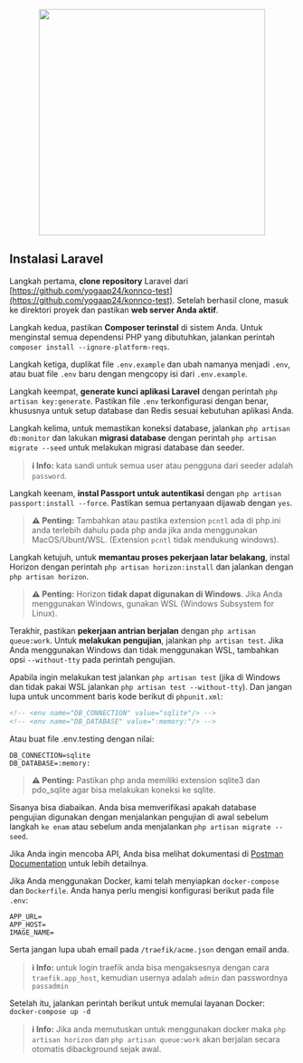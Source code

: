 <p align="center">
  <a href="https://laravel.com" target="_blank">
    <img src="https://raw.githubusercontent.com/laravel/art/master/logo-lockup/5%20SVG/2%20CMYK/1%20Full%20Color/laravel-logolockup-cmyk-red.svg" width="400">
  </a>
</p>

## Instalasi Laravel

Langkah pertama, **clone repository** Laravel dari [https://github.com/yogaap24/konnco-test](https://github.com/yogaap24/konnco-test). Setelah berhasil clone, masuk ke direktori proyek dan pastikan **web server Anda aktif**.

Langkah kedua, pastikan **Composer terinstal** di sistem Anda. Untuk menginstal semua dependensi PHP yang dibutuhkan, jalankan perintah `composer install --ignore-platform-reqs`.

Langkah ketiga, duplikat file `.env.example` dan ubah namanya menjadi `.env`, atau buat file `.env` baru dengan mengcopy isi dari `.env.example`.

Langkah keempat, **generate kunci aplikasi Laravel** dengan perintah `php artisan key:generate`. Pastikan file `.env` terkonfigurasi dengan benar, khususnya untuk setup database dan Redis sesuai kebutuhan aplikasi Anda.

Langkah kelima, untuk memastikan koneksi database, jalankan `php artisan db:monitor` dan lakukan **migrasi database** dengan perintah `php artisan migrate --seed` untuk melakukan migrasi database dan seeder.

> **ℹ️ Info:** kata sandi untuk semua user atau pengguna dari seeder adalah ```password```.

Langkah keenam, **instal Passport untuk autentikasi** dengan `php artisan passport:install --force`. Pastikan semua pertanyaan dijawab dengan `yes`.

> **⚠️ Penting:** Tambahkan atau pastika extension ```pcntl``` ada di php.ini anda terlebih dahulu pada php anda jika anda menggunakan MacOS/Ubunt/WSL. (Extension `pcntl` tidak mendukung windows). 

Langkah ketujuh, untuk **memantau proses pekerjaan latar belakang**, instal Horizon dengan perintah `php artisan horizon:install` dan jalankan dengan `php artisan horizon`.

> **⚠️ Penting:** Horizon **tidak dapat digunakan di Windows**. Jika Anda menggunakan Windows, gunakan WSL (Windows Subsystem for Linux).

Terakhir, pastikan **pekerjaan antrian berjalan** dengan `php artisan queue:work`. Untuk **melakukan pengujian**, jalankan `php artisan test`. Jika Anda menggunakan Windows dan tidak menggunakan WSL, tambahkan opsi `--without-tty` pada perintah pengujian.

Apabila ingin melakukan test jalankan `php artisan test` (jika di Windows dan tidak pakai WSL jalankan `php artisan test --without-tty`). Dan jangan lupa untuk uncomment baris kode berikut di `phpunit.xml`:

```xml
<!-- <env name="DB_CONNECTION" value="sqlite"/> -->
<!-- <env name="DB_DATABASE" value=":memory:"/> -->
```

Atau buat file .env.testing dengan nilai:
```
DB_CONNECTION=sqlite
DB_DATABASE=:memory:
```
> **⚠️ Penting:** Pastikan php anda memiliki extension sqlite3 dan pdo_sqlite agar bisa melakukan koneksi ke sqlite.

Sisanya bisa diabaikan. Anda bisa memverifikasi apakah database pengujian digunakan dengan menjalankan pengujian di awal sebelum langkah `ke enam` atau sebelum anda menjalankan ```php artisan migrate --seed```.

Jika Anda ingin mencoba API, Anda bisa melihat dokumentasi di [Postman Documentation](https://documenter.getpostman.com/view/4450235/2sA3XPEPE7) untuk lebih detailnya.

Jika Anda menggunakan Docker, kami telah menyiapkan `docker-compose` dan `Dockerfile`. Anda hanya perlu mengisi konfigurasi berikut pada file `.env`:

```env
APP_URL=
APP_HOST=
IMAGE_NAME=
```
Serta jangan lupa ubah email pada ```/traefik/acme.json``` dengan email anda.
> **ℹ️ Info:** untuk login traefik anda bisa mengaksesnya dengan cara ``traefik.app_host``, kemudian usernya adalah ``admin`` dan passwordnya ```passadmin```


Setelah itu, jalankan perintah berikut untuk memulai layanan Docker:
```docker-compose up -d```

> **ℹ️ Info:** Jika anda memutuskan untuk menggunakan docker maka ``php artisan horizon`` dan ``php artisan queue:work`` akan berjalan secara otomatis dibackground sejak awal.